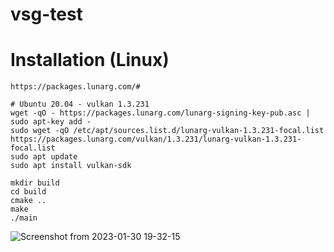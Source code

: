 # vsg-test

# Installation (Linux)
```
https://packages.lunarg.com/#

# Ubuntu 20.04 - vulkan 1.3.231
wget -qO - https://packages.lunarg.com/lunarg-signing-key-pub.asc | sudo apt-key add -
sudo wget -qO /etc/apt/sources.list.d/lunarg-vulkan-1.3.231-focal.list https://packages.lunarg.com/vulkan/1.3.231/lunarg-vulkan-1.3.231-focal.list
sudo apt update
sudo apt install vulkan-sdk
```

```shell
mkdir build
cd build
cmake ..
make
./main
```

![Screenshot from 2023-01-30 19-32-15](https://user-images.githubusercontent.com/59708022/215564559-bfa68143-a6ce-4f70-bee4-aa4e1d080c20.png)
